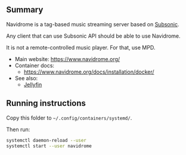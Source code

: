 ## Summary

Navidrome is a tag-based music streaming server based on [Subsonic](https://www.subsonic.org/pages/index.jsp).

Any client that can use Subsonic API should be able to use Navidrome.

It is not a remote-controlled music player. For that, use MPD.

* Main website: https://www.navidrome.org/
* Container docs:
  * https://www.navidrome.org/docs/installation/docker/
* See also:
  * [Jellyfin](../jellyfin)

## Running instructions

Copy this folder to `~/.config/containers/systemd/`.

Then run:

```bash
systemctl daemon-reload --user
systemctl start --user navidrome
```
